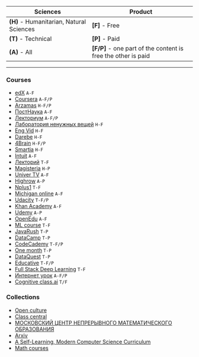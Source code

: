 | Sciences  | Product |
| ------------- | ------------- |
| **(H)** - Humanitarian, Natural Sciences  | **[F]** - Free
| **(T)** - Technical  | **[P]** - Paid
| **(A)** - All | **[F/P]** - one part of the content is free the other is paid


---


<h3 id="courses"> Courses </h3>

* [edX](https://www.edx.org/) `A-F`
* [Coursera](https://www.coursera.org/) `A-F/P`
* [Arzamas](https://arzamas.academy/) `H-F/P`
* [ПостНаука](https://postnauka.ru/) `A-F`
* [Лекториум](https://www.lektorium.tv/) `A-F/P`
* [Лаборатория ненужных вещей](https://7seminarov.com/) `H-F`
* [Eng Vid](https://www.engvid.com/) `H-F`
* [Darebe](https://darebee.com/) `H-F`
* [4Brain](https://4brain.ru/) `H-F/P`
* [Smartia](https://smartia.me/) `H-F`
* [Intuit](https://intuit.ru/) `A-F`
* [Лекторий](https://mipt.lectoriy.ru/) `T-F`
* [Magisteria](https://magisteria.ru/) `H-P`
* [Univer TV](http://univertv.ru/) `A-F`
* [Highrow](https://gohighbrow.com/) `A-P`
* [Nplus1](https://nplus1.ru/) `T-F`
* [Michigan online](https://online.umich.edu/) `A-F`
* [Udacity](https://www.udacity.com/) `T-F/P`
* [Khan Academy](https://www.khanacademy.org/) `A-F`
* [Udemy](https://www.udemy.com/) `A-P`
* [OpenEdu](https://openedu.ru/) `A-F`
* [ML course](https://mlcourse.ai/) `T-F`
* [JavaRush](https://javarush.ru/me) `T-P`
* [DataCamp](https://learn.datacamp.com/) `T-P`
* [CodeCademy](https://www.codecademy.com/learn) `T-F/P`
* [One month](https://onemonth.com/) `T-P`
* [DataQuest](https://app.dataquest.io/dashboard) `T-P`
* [Educative](https://www.educative.io/) `T-F/P`
* [Full Stack Deep Learning](https://fall2019.fullstackdeeplearning.com/) `T-F`
* [Интернет урок](https://interneturok.ru/) `A-F/P`
* [Cognitive class.ai](https://cognitiveclass.ai/) `T/F`


<h3 id="collections"> Collections </h3>

* [Open culture](https://www.openculture.com/freeonlinecourses)
* [Class central](https://www.classcentral.com/)
* [МОСКОВСКИЙ  ЦЕНТР  НЕПРЕРЫВНОГО  МАТЕМАТИЧЕСКОГО  ОБРАЗОВАНИЯ](https://ium.mccme.ru/index.php)
* [Arxiv](https://arxiv.org/)
* [A Self-Learning, Modern Computer Science Curriculum](https://functionalcs.github.io/curriculum/#orga660ff5)
* [Math courses](https://math.hse.ru/archive)
